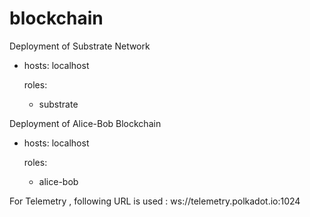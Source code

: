 # blockchain
Deployment of Substrate Network

- hosts: localhost

  roles:
    - substrate

Deployment of Alice-Bob Blockchain

- hosts: localhost

  roles:
    - alice-bob


For Telemetry , following URL is used : ws://telemetry.polkadot.io:1024

